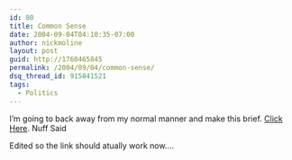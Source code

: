 ```yaml
---
id: 80
title: Common Sense
date: 2004-09-04T04:10:35-07:00
author: nickmoline
layout: post
guid: http://1760465845
permalink: /2004/09/04/common-sense/
dsq_thread_id: 915841521
tags:
  - Politics
---
```

I&#8217;m going to back away from my normal manner and make this brief. <a target="_new" href="http://web.archive.org/web/20051103094214/http://www.thedarkcitadel.com:80/?itemid=161">Click Here</a>. Nuff Said

Edited so the link should atually work now&#8230;.